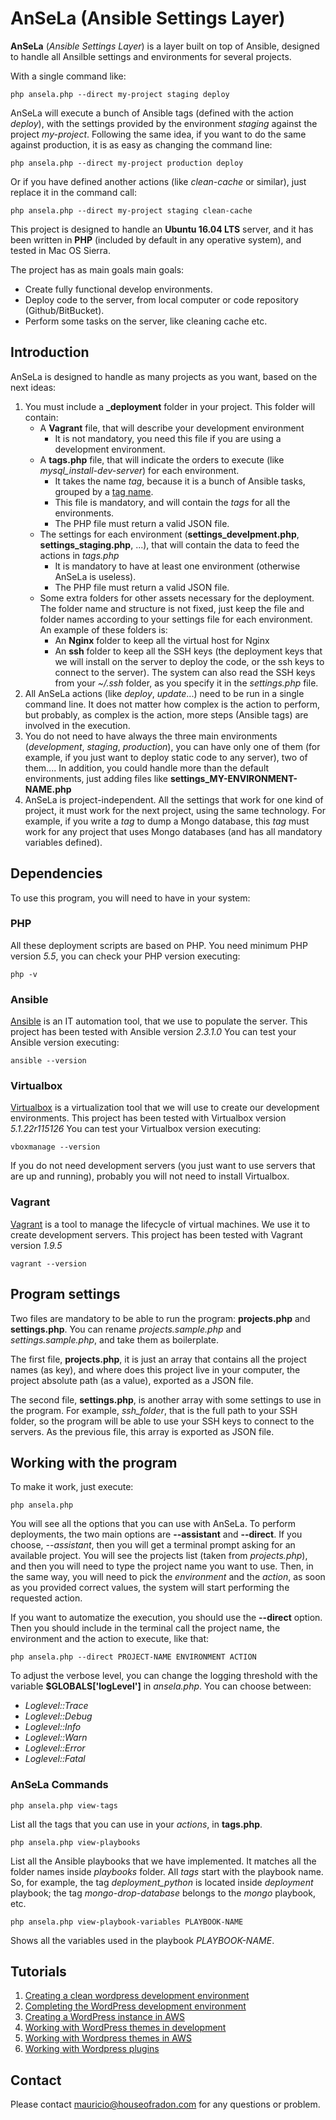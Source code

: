 # AnSeLa (Ansible Settings Layer)

**AnSeLa** (*Ansible Settings Layer*) is a layer built on top of Ansible, designed to handle all Ansilble settings and environments for several projects.

With a single command like:
```
php ansela.php --direct my-project staging deploy
```

AnSeLa will execute a bunch of Ansible tags (defined with the action *deploy*), with the settings provided by the environment *staging* against the project *my-project*. Following the same idea, if you want to do the same against production, it is as easy as changing the command line:
```
php ansela.php --direct my-project production deploy
```

Or if you have defined another actions (like *clean-cache* or similar), just replace it in the command call:
```
php ansela.php --direct my-project staging clean-cache
```

This project is designed to handle an **Ubuntu 16.04 LTS** server, and it has been written in **PHP** (included by default in any operative system), and tested in Mac OS Sierra.

The project has as main goals main goals: 
+ Create fully functional develop environments.
+ Deploy code to the server, from local computer or code repository (Github/BitBucket).
+ Perform some tasks on the server, like cleaning cache etc.

## Introduction

AnSeLa is designed to handle as many projects as you want, based on the next ideas:

1. You must include a **_deployment** folder in your project. This folder will contain:
	+ A **Vagrant** file, that will describe your development environment
	 	- It is not mandatory, you need this file if you are using a development environment.
	+ A **tags.php** file, that will indicate the orders to execute (like *mysql_install-dev-server*) for each environment. 
		- It takes the name *tag*, because it is a bunch of Ansible tasks, grouped by a [tag name](http://docs.ansible.com/ansible/latest/playbooks_tags.html).
		- This file is mandatory, and will contain the *tags* for all the environments.
		- The PHP file must return a valid JSON file.
	+ The settings for each environment (**settings_develpment.php**, **settings_staging.php**, ...), that will contain the data to feed the actions in *tags.php*
	    - It is mandatory to have at least one environment (otherwise AnSeLa is useless).
	    - The PHP file must return a valid JSON file.
	+ Some extra folders for other assets necessary for the deployment. The folder name and structure is not fixed, just keep the file and folder names according to your settings file for each environment. An example of these folders is:
		- An **Nginx** folder to keep all the virtual host for Nginx
		- An **ssh** folder to keep all the SSH keys (the deployment keys that we will install on the server to deploy the code, or the ssh keys to connect to the server). The system can also read the SSH keys from your *~/.ssh* folder, as you specify it in the *settings.php* file.
 2. All AnSeLa actions (like *deploy*, *update*...) need to be run in a single command line. It does not matter how complex is the action to perform, but probably, as complex is the action, more steps (Ansible tags) are involved in the execution.
 3. You do not need to have always the three main environments (*development*, *staging*, *production*), you can have only one of them (for example, if you just want to deploy static code to any server), two of them.... In addition, you could handle more than the default environments, just adding files like **settings_MY-ENVIRONMENT-NAME.php**
 4. AnSeLa is project-independent. All the settings that work for one kind of project, it must work for the next project, using the same technology. For example, if you write a *tag* to dump a Mongo database, this *tag* must work for any project that uses Mongo databases (and has all mandatory variables defined).

## Dependencies

To use this program, you will need to have in your system:

### PHP
All these deployment scripts are based on PHP. You need minimum PHP version *5.5*, you can check your PHP version executing:
```
php -v
```

### Ansible
[Ansible](http://docs.ansible.com/ansible/index.html) is an IT automation tool, that we use to populate the server.
This project has been tested with Ansible version *2.3.1.0*
You can test your Ansible version executing: 
```
ansible --version
```

### Virtualbox
[Virtualbox](https://www.virtualbox.org/) is a virtualization tool that we will use to create our development environments.
This project has been tested with Virtualbox version *5.1.22r115126*
You can test your Virtualbox version executing:
```
vboxmanage --version
```
If you do not need development servers (you just want to use servers that are up and running), probably you will not need to install Virtualbox.

### Vagrant
[Vagrant](https://www.vagrantup.com/) is a tool to manage the lifecycle of virtual machines. We use it to create development servers.
This project has been tested with Vagrant version *1.9.5*
```
vagrant --version
```

## Program settings

Two files are mandatory to be able to run the program: **projects.php** and **settings.php**. You can rename *projects.sample.php* and *settings.sample.php*, and take them as boilerplate.

The first file, **projects.php**, it is just an array that contains all the project names (as key), and where does this project live in your computer, the project absolute path (as a value), exported as a JSON file.

The second file, **settings.php**, is another array with some settings to use in the program. For example, *ssh_folder*, that is the full path to your SSH folder, so the program will be able to use your SSH keys to connect to the servers. As the previous file, this array is exported as JSON file.

## Working with the program

To make it work, just execute:
```
php ansela.php
```

You will see all the options that you can use with AnSeLa. To perform deployments, the two main options are **--assistant** and **--direct**. If you choose, *--assistant*, then you will get a terminal prompt asking for an available project. You will see the projects list (taken from *projects.php*), and then you will need to type the project name you want to use. Then, in the same way, you will need to pick the *environment* and the *action*, as soon as you provided correct values, the system will start performing the requested action.

If you want to automatize the execution, you should use the **--direct** option. Then you should include in the terminal call the project name, the environment and the action to execute, like that:
```
php ansela.php --direct PROJECT-NAME ENVIRONMENT ACTION
```

To adjust the verbose level, you can change the logging threshold with the variable **$GLOBALS['logLevel']** in *ansela.php*. You can choose between:

+ *Loglevel::Trace*
+ *Loglevel::Debug*
+ *Loglevel::Info*
+ *Loglevel::Warn*
+ *Loglevel::Error*
+ *Loglevel::Fatal*

### AnSeLa Commands
```
php ansela.php view-tags
```
List all the tags that you can use in your *actions*, in **tags.php**.

```
php ansela.php view-playbooks
```
List all the Ansible playbooks that we have implemented. It matches all the folder names inside *playbooks* folder.
All *tags* start with the playbook name. So, for example, the tag *deployment_python* is located inside *deployment* playbook; the tag *mongo-drop-database* belongs to the *mongo* playbook, etc.

```
php ansela.php view-playbook-variables PLAYBOOK-NAME
```
Shows all the variables used in the playbook *PLAYBOOK-NAME*.

## Tutorials
1. [Creating a clean wordpress development environment](docs/1_Creating_clean_wordpress_development_environment.md)
2. [Completing the WordPress development environment](docs/2_Completing_wordpress_development_environment.md)
3. [Creating a WordPress instance in AWS](docs/3_Creating_wordpress_in_AWS.md)
4. [Working with WordPress themes in development](docs/4_Working_with_wordpress_themes_in_development.md)
5. [Working with Wordpress themes in AWS](docs/5_Working_with_wordpress_themes_in_AWS.md)
6. [Working with Wordpress plugins](docs/5_Working_with_wordpress_themes_in_AWS.md)

## Contact
Please contact mauricio@houseofradon.com for any questions or problem.

